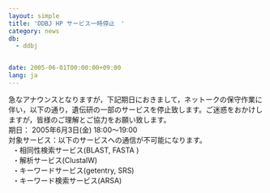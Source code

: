 ```yaml
---
layout: simple
title: 'DDBJ HP サービス一時停止　'
category: news
db:
  - ddbj


date: 2005-06-01T00:00:00+09:00
lang: ja
---
```


急なアナウンスとなりますが，下記期日におきまして，ネットークの保守作業に伴い，以下の通り，遺伝研の一部のサービスを停止致します。ご迷惑をおかけしますが，皆様のご理解とご協力をお願い致します。<br> 期日： 2005年6月3日(金) 18:00～19:00<br> 対象サービス：以下のサービスへの通信が不可能になります。<br>  ・相同性検索サービス(BLAST, FASTA )<br>  ・解析サービス(ClustalW)<br>  ・キーワードサービス(getentry, SRS)<br>  ・キーワード検索サービス(ARSA)
